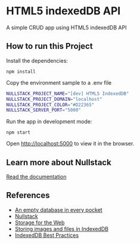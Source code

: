 # HTML5 indexedDB API

A simple CRUD app using HTML5 indexedDB API

## How to run this Project

Install the dependencies:

`npm install`

Copy the environment sample to a .env file

```sh
NULLSTACK_PROJECT_NAME="[dev] HTML5 IndexedDB"
NULLSTACK_PROJECT_DOMAIN="localhost"
NULLSTACK_PROJECT_COLOR="#D22365"
NULLSTACK_SERVER_PORT="5000"
```

Run the app in development mode:

`npm start`

Open [http://localhost:5000](http://localhost:5000) to view it in the browser.

## Learn more about Nullstack

[Read the documentation](https://nullstack.app/documentation)

## References

- [An empty database in every pocket](https://www.youtube.com/watch?v=_DuwZSXEwDg)
- [Nullstack](https://nullstack.app)
- [Storage for the Web](https://www.youtube.com/watch?v=NNuTV-gjlZQ)
- [Storing images and files in IndexedDB](https://hacks.mozilla.org/2012/02/storing-images-and-files-in-indexeddb/)
- [IndexedDB Best Practices](https://developers.google.com/web/fundamentals/instant-and-offline/web-storage/indexeddb-best-practices)
